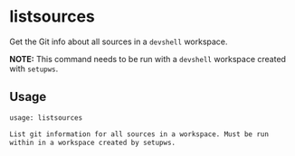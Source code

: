 # listsources

Get the Git info about all sources in a `devshell` workspace.

**NOTE:** This command needs to be run with a `devshell` workspace created with `setupws`.
## Usage

```bash
usage: listsources

List git information for all sources in a workspace. Must be run 
within in a workspace created by setupws.

```

